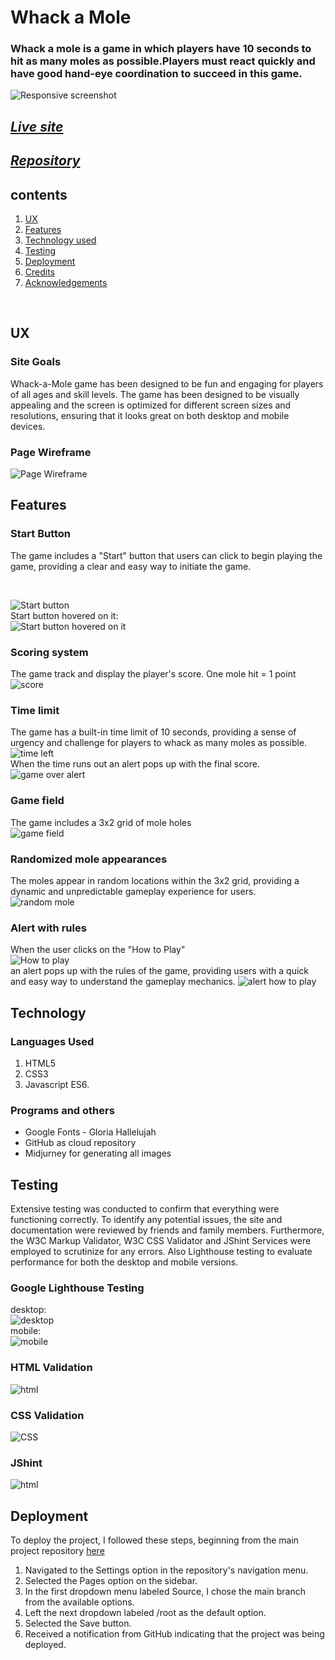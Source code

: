 #  Whack a Mole 

### Whack a mole is a game in which players have 10 seconds to hit as many moles as possible.Players must react quickly and have good hand-eye coordination to succeed in this  game.

![Responsive screenshot](assets/images/readme/responsiv.png)
## *[Live site](https://karoskodev.github.io/Whack-a-Mole/)*
## *[Repository](https://github.com/Karoskodev/Whack-a-Mole)*

## contents

1. [ UX ](#ux)
2. [ Features ](#features)  
3. [ Technology used ](#technology)
4. [ Testing ](#testing)
5. [ Deployment](#deployment)
6. [ Credits](#credits)
7. [ Acknowledgements](#acknowledgements)

<br>

## UX
### Site Goals
Whack-a-Mole game has been designed to be fun and engaging for players of all ages and skill levels.
The game has been designed to be visually appealing and the screen is optimized for different screen sizes and resolutions, ensuring that it looks great on both desktop and mobile devices.

### Page Wireframe

  ![Page Wireframe](assets/images/readme/wire.png)

## Features

### Start Button
 The game includes a "Start" button that users can click to begin playing the game, providing a clear and easy way to initiate the game.

<br>

![Start button](assets/images/readme/button1.png)
<br>
Start button hovered on it:
<br>
![Start button hovered on it](assets/images/readme/button2.jpg)

### Scoring system
The game track and display the player's score. One mole hit = 1 point
<br>
![score](assets/images/readme/score.png)

### Time limit
The game has a built-in time limit of 10 seconds, providing a sense of urgency and challenge for players to whack as many moles as possible.
<br>
![time left](assets/images/readme/time.png)
<br>
When the time runs out an alert pops up with the final score.
<br>
![game over alert](assets/images/readme/final.png)

### Game field
The game includes a 3x2 grid of mole holes
<br>
![game field](assets/images/readme/field.png)

### Randomized mole appearances
The moles appear in random  locations within the 3x2 grid, providing a dynamic and unpredictable gameplay experience for users.
<br>
![random mole](assets/images/readme/random.png)


### Alert with rules 
When the user clicks on the "How to Play"
<br> 
![How to play](assets/images/readme/how.png)
<br>
an alert pops up with the rules of the game, providing users with a quick and easy way to understand the gameplay mechanics.
![alert how to play](assets/images/readme/howalert.png)

## Technology
 ### Languages Used
  1. HTML5
  2. CSS3
  3. Javascript ES6.
 ### Programs and others
 - Google Fonts - Gloria Hallelujah
 - GitHub as cloud repository
 - Midjurney for generating all images 

## Testing
Extensive testing was conducted to confirm that everything were functioning correctly.
To identify any potential issues, the site and documentation were reviewed by friends and family members.
Furthermore, the W3C Markup Validator, W3C CSS Validator and JShint Services were employed to scrutinize for any errors.
Also Lighthouse testing to evaluate performance for both the desktop and mobile versions.
 
### Google Lighthouse Testing
desktop:
<br>
![desktop](assets/images/readme/pc.png)
<br>
mobile:
<br>
![mobile](assets/images/readme/mobile.png)

### HTML Validation
![html](assets/images/readme/t1.png)

### CSS Validation
![CSS](assets/images/readme/t2.png)

### JShint 
![html](assets/images/readme/js.png)

## Deployment

  To deploy the project, I followed these steps, beginning from the main project repository [here](https://github.com/Karoskodev/Whack-a-Mole)

1. Navigated to the Settings option in the repository's navigation menu.
2. Selected the Pages option on the sidebar.
3. In the first dropdown menu labeled Source, I chose the main branch from the available options.
4. Left the next dropdown labeled /root as the default option.
5. Selected the Save button.
6. Received a notification from GitHub indicating that the project was being deployed.

